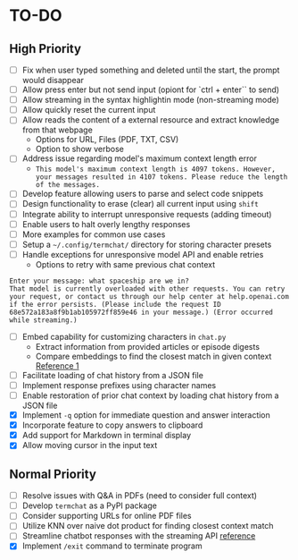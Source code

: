 # TO-DO

## High Priority

- [ ] Fix when user typed something and deleted until the start, the prompt would disappear
- [ ] Allow press enter but not send input (opiont for `ctrl + enter`` to send)
- [ ] Allow streaming in the syntax highlightin mode (non-streaming mode)
- [ ] Allow quickly reset the current input
- [ ] Allow reads the content of a external resource and extract knowledge from that webpage
	- Options for URL, Files (PDF, TXT, CSV)
	- Option to show verbose
- [ ] Address issue regarding model's maximum context length error
  - `This model's maximum context length is 4097 tokens. However, your messages resulted in 4107 tokens. Please reduce the length of the messages.`
- [ ] Develop feature allowing users to parse and select code snippets
- [ ] Design functionality to erase (clear) all current input using `shift`
- [ ] Integrate ability to interrupt unresponsive requests (adding timeout)
- [ ] Enable users to halt overly lengthy responses
- [ ] More examples for common use cases
- [ ] Setup a `~/.config/termchat/` directory for storing character presets
- [ ] Handle exceptions for unresponsive model API and enable retries
  - Options to retry with same previous chat context

```text
Enter your message: what spaceship are we in?
That model is currently overloaded with other requests. You can retry your request, or contact us through our help center at help.openai.com if the error persists. (Please include the request ID 68e572a183a8f9b1ab105972ff859e46 in your message.) (Error occurred while streaming.)
```

- [ ] Embed capability for customizing characters in `chat.py`
  - Extract information from provided articles or episode digests
  - Compare embeddings to find the closest match in given context [Reference 1](https://promptbase.com/prompt/chat-with-a-movieseriesgames-character)
- [ ] Facilitate loading of chat history from a JSON file
- [ ] Implement response prefixes using character names
- [ ] Enable restoration of prior chat context by loading chat history from a JSON file
- [x] Implement `-q` option for immediate question and answer interaction
- [x] Incorporate feature to copy answers to clipboard
- [x] Add support for Markdown in terminal display
- [x] Allow moving cursor in the input text

## Normal Priority

- [ ] Resolve issues with Q&A in PDFs (need to consider full context)
- [ ] Develop `termchat` as a PyPI package
- [ ] Consider supporting URLs for online PDF files
- [ ] Utilize KNN over naive dot product for finding closest context match
- [ ] Streamline chatbot responses with the streaming API [reference](https://til.simonwillison.net/gpt3/python-chatgpt-streaming-api)
- [x] Implement `/exit` command to terminate program